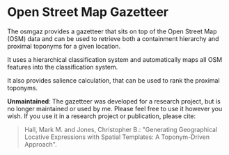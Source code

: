# Open Street Map Gazetteer

The osmgaz provides a gazetteer that sits on top of the Open Street Map (OSM) data and can be used to retrieve both a containment hierarchy and proximal toponyms for a given location.

It uses a hierarchical classification system and automatically maps all OSM features into the classification system.

It also provides salience calculation, that can be used to rank the proximal toponyms.

**Unmaintained**: The gazetteer was developed for a research project, but is no longer maintained or used by me. Please feel free to use it however you wish. If you use it in a research project or publication, please cite:

> Hall, Mark M. and Jones, Christopher B.: "Generating Geographical Locative Expressions with  Spatial Templates: A Toponym-Driven Approach".

